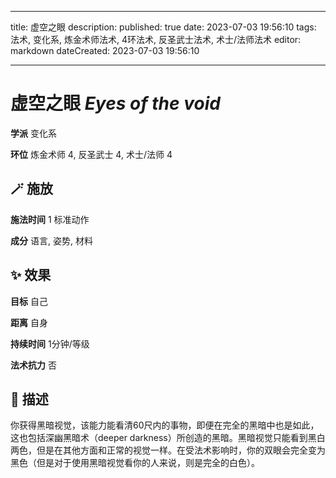 
---
title: 虚空之眼
description: 
published: true
date: 2023-07-03 19:56:10
tags: 法术, 变化系, 炼金术师法术, 4环法术, 反圣武士法术, 术士/法师法术
editor: markdown
dateCreated: 2023-07-03 19:56:10

---

# **虚空之眼** *Eyes of the void*

**学派** 变化系 

**环位** 炼金术师 4, 反圣武士 4, 术士/法师 4

## 🪄 施放

**施法时间** 1 标准动作

**成分** 语言, 姿势, 材料

## ✨ 效果 

**目标** 自己 

**距离** 自身  

**持续时间** 1分钟/等级 

**法术抗力** 否

## 📖 描述

你获得黑暗视觉，该能力能看清60尺内的事物，即便在完全的黑暗中也是如此，这也包括深幽黑暗术（deeper darkness）所创造的黑暗。黑暗视觉只能看到黑白两色，但是在其他方面和正常的视觉一样。在受法术影响时，你的双眼会完全变为黑色（但是对于使用黑暗视觉看你的人来说，则是完全的白色）。
    